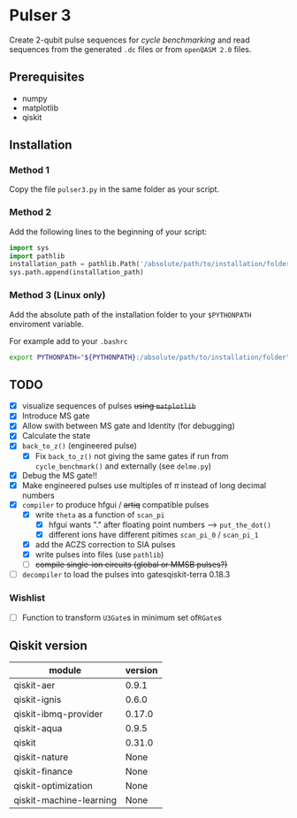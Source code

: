 # Pulser 3

Create 2-qubit pulse sequences for *cycle benchmarking* and read sequences from the generated `.dc` files or from `openQASM 2.0` files.

## Prerequisites
* numpy
* matplotlib
* qiskit

## Installation

### Method 1
Copy the file `pulser3.py` in the same folder as your script.

### Method 2
Add the following lines to the beginning of your script:
``` python
import sys
import pathlib
installation_path = pathlib.Path('/absolute/path/to/installation/folder')
sys.path.append(installation_path)
```
### Method 3 (Linux only)
Add the absolute path of the installation folder to your `$PYTHONPATH` enviroment variable.

For example add to your `.bashrc`

``` bash
export PYTHONPATH="${PYTHONPATH}:/absolute/path/to/installation/folder"
```

## TODO

- [x] visualize sequences of pulses ~~using `matplotlib`~~
- [x] Introduce MS gate
- [x] Allow swith between MS gate and Identity (for debugging)
- [x] Calculate the state
- [x] `back_to_z()`  (engineered pulse)
  - [x] Fix `back_to_z()` not giving the same gates if run from `cycle_benchmark()` and externally (see `delme.py`)
- [x] Debug the MS gate!!
- [x] Make engineered pulses use multiples of $\pi$ instead of long decimal numbers
- [x] `compiler` to produce hfgui / ~~artiq~~ compatible pulses
  - [x] write `theta` as a function of `scan_pi`
    - [x] hfgui wants "." after floating point numbers --> `put_the_dot()`
    - [x] different ions have different pitimes `scan_pi_0` / `scan_pi_1`
  - [x] add the ACZS correction to SIA pulses
  - [x] write pulses into files (use `pathlib`)
  - [ ] ~~compile single-ion circuits (global or MMSB pulses?)~~
- [ ] `decompiler` to load the pulses into gatesqiskit-terra 0.18.3

### Wishlist

- [ ] Function to transform `U3Gate`s in minimum set of`RGate`s


## Qiskit version

| module                    | version   |
|---------------------------|-----------|
| qiskit-aer                | 0.9.1     |
| qiskit-ignis              | 0.6.0     |
| qiskit-ibmq-provider      | 0.17.0    |
| qiskit-aqua               | 0.9.5     |
| qiskit                    | 0.31.0    |
| qiskit-nature             | None      |
| qiskit-finance            | None      |
| qiskit-optimization       | None      |
| qiskit-machine-learning   | None      |
